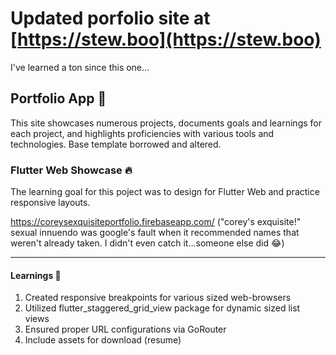 # Updated porfolio site at [https://stew.boo](https://stew.boo)

I've learned a ton since this one...

## Portfolio App  💼

This site showcases numerous projects, documents goals and learnings for each project, and highlights proficiencies with various tools and technologies. Base template borrowed and altered.

### Flutter Web Showcase 🔥

The learning goal for this poject was to design for Flutter Web and practice responsive layouts.

https://coreysexquisiteportfolio.firebaseapp.com/
("corey's exquisite!" sexual innuendo was google's fault when it recommended names that weren't already taken. I didn't even catch it...someone else did 😂)

---

#### Learnings 🎯

1. Created responsive breakpoints for various sized web-browsers
2. Utilized flutter_staggered_grid_view package for dynamic sized list views
3. Ensured proper URL configurations via GoRouter
4. Include assets for download (resume)

